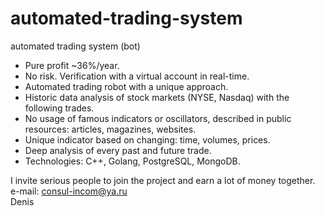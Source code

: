 # automated-trading-system
automated trading system (bot)

- Pure profit ~36%/year.
- No risk. Verification with a virtual account in real-time.
- Automated trading robot with a unique approach.
- Historic data analysis of stock markets (NYSE, Nasdaq) with the following trades.
- No usage of famous indicators or oscillators, described in public resources: articles, magazines, websites.
- Unique indicator based on changing: time, volumes, prices.
- Deep analysis of every past and future trade.
- Technologies: C++, Golang, PostgreSQL, MongoDB.

I invite serious people to join the project and earn a lot of money together.<br>
e-mail: consul-incom@ya.ru<br>
Denis<br>
